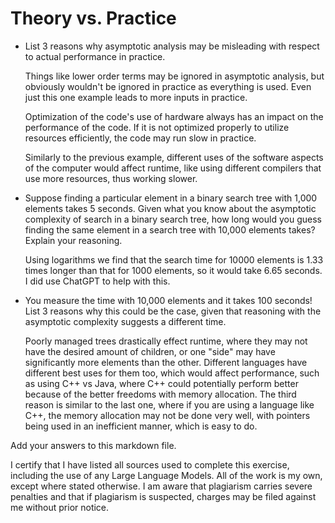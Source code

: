 # Theory vs. Practice

- List 3 reasons why asymptotic analysis may be misleading with respect to
  actual performance in practice.

  Things like lower order terms may be ignored in asymptotic analysis, but obviously wouldn't be ignored in practice as everything is used. Even just this one example leads to more inputs in practice.

  Optimization of the code's use of hardware always has an impact on the performance of the code. If it is not optimized properly to utilize resources efficiently, the code may run slow in practice.

  Similarly to the previous example, different uses of the software aspects of the computer would affect runtime, like using different compilers that use more resources, thus working slower.

- Suppose finding a particular element in a binary search tree with 1,000
  elements takes 5 seconds. Given what you know about the asymptotic complexity
  of search in a binary search tree, how long would you guess finding the same
  element in a search tree with 10,000 elements takes? Explain your reasoning.

  Using logarithms we find that the search time for 10000 elements is 1.33 times longer than that for 1000 elements, so it would take 6.65 seconds. I did use ChatGPT to help with this.

- You measure the time with 10,000 elements and it takes 100 seconds! List 3
  reasons why this could be the case, given that reasoning with the asymptotic
  complexity suggests a different time.

  Poorly managed trees drastically effect runtime, where they may not have the desired amount of children, or one "side" may have significantly more elements than the other. Different languages have different best uses for them too, which would affect performance, such as using C++ vs Java, where C++ could potentially perform better because of the better freedoms with memory allocation. The third reason is similar to the last one, where if you are using a language like C++, the memory allocation may not be done very well, with pointers being used in an inefficient manner, which is easy to do.

Add your answers to this markdown file.

I certify that I have listed all sources used to complete this exercise, including the use of any Large Language Models. All of the work is my own, except where stated otherwise. I am aware that plagiarism carries severe penalties and that if plagiarism is suspected, charges may be filed against me without prior notice.
